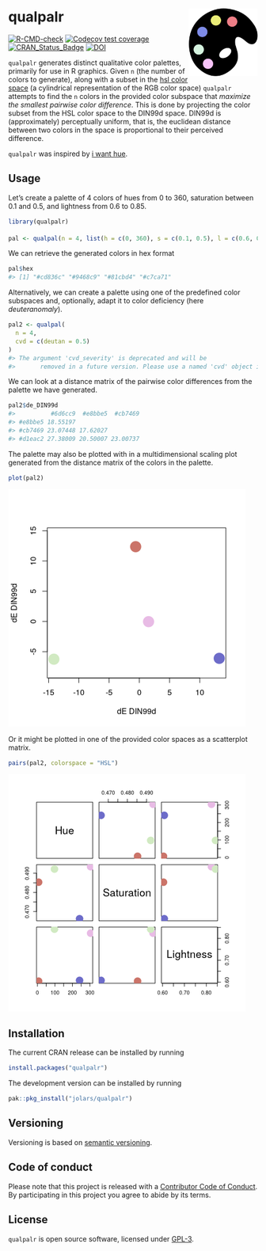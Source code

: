 
# qualpalr <img src='https://raw.githubusercontent.com/jolars/qualpal/refs/heads/main/docs/images/logo.svg' align="right" width="139" />

<!-- badges: start -->

[![R-CMD-check](https://github.com/jolars/qualpalr/actions/workflows/R-CMD-check.yaml/badge.svg)](https://github.com/jolars/qualpalr/actions/workflows/R-CMD-check.yaml)
[![Codecov test
coverage](https://codecov.io/gh/jolars/qualpalr/branch/main/graph/badge.svg)](https://app.codecov.io/gh/jolars/qualpalr?branch=main)
[![CRAN_Status_Badge](http://www.r-pkg.org/badges/version/qualpalr)](https://cran.r-project.org/package=qualpalr)
[![DOI](https://joss.theoj.org/papers/10.21105/joss.08936/status.svg)](https://doi.org/10.21105/joss.08936)
<!-- badges: end -->

<!-- README.md is generated from README.Rmd. Please edit that file -->

`qualpalr` generates distinct qualitative color palettes, primarily for
use in R graphics. Given `n` (the number of colors to generate), along
with a subset in the [hsl color
space](https://en.wikipedia.org/wiki/HSL_and_HSV) (a cylindrical
representation of the RGB color space) `qualpalr` attempts to find the
`n` colors in the provided color subspace that *maximize the smallest
pairwise color difference*. This is done by projecting the color subset
from the HSL color space to the DIN99d space. DIN99d is (approximately)
perceptually uniform, that is, the euclidean distance between two colors
in the space is proportional to their perceived difference.

`qualpalr` was inspired by [i want
hue](http://medialab.github.io/iwanthue/).

## Usage

Let’s create a palette of 4 colors of hues from 0 to 360, saturation
between 0.1 and 0.5, and lightness from 0.6 to 0.85.

``` r
library(qualpalr)

pal <- qualpal(n = 4, list(h = c(0, 360), s = c(0.1, 0.5), l = c(0.6, 0.85)))
```

We can retrieve the generated colors in hex format

``` r
pal$hex
#> [1] "#cd836c" "#9468c9" "#81cbd4" "#c7ca71"
```

Alternatively, we can create a palette using one of the predefined color
subspaces and, optionally, adapt it to color deficiency (here
*deuteranomaly*).

``` r
pal2 <- qualpal(
  n = 4,
  cvd = c(deutan = 0.5)
)
#> The argument 'cvd_severity' is deprecated and will be
#>       removed in a future version. Please use a named 'cvd' object instead.
```

We can look at a distance matrix of the pairwise color differences from
the palette we have generated.

``` r
pal2$de_DIN99d
#>          #6d6cc9  #e8bbe5  #cb7469
#> #e8bbe5 18.55197                  
#> #cb7469 23.07448 17.62027         
#> #d1eac2 27.38009 20.50007 23.00737
```

The palette may also be plotted with in a multidimensional scaling plot
generated from the distance matrix of the colors in the palette.

``` r
plot(pal2)
```

![](man/figures/README-plot-1.png)<!-- -->

Or it might be plotted in one of the provided color spaces as a
scatterplot matrix.

``` r
pairs(pal2, colorspace = "HSL")
```

![](man/figures/README-pairs-1.png)<!-- -->

## Installation

The current CRAN release can be installed by running

``` r
install.packages("qualpalr")
```

The development version can be installed by running

``` r
pak::pkg_install("jolars/qualpalr")
```

## Versioning

Versioning is based on [semantic versioning](https://semver.org/).

## Code of conduct

Please note that this project is released with a [Contributor Code of
Conduct](https://github.com/jolars/qualpalr/blob/main/CONDUCT.md). By
participating in this project you agree to abide by its terms.

## License

`qualpalr` is open source software, licensed under
[GPL-3](https://github.com/jolars/qualpalr/blob/main/LICENSE).
